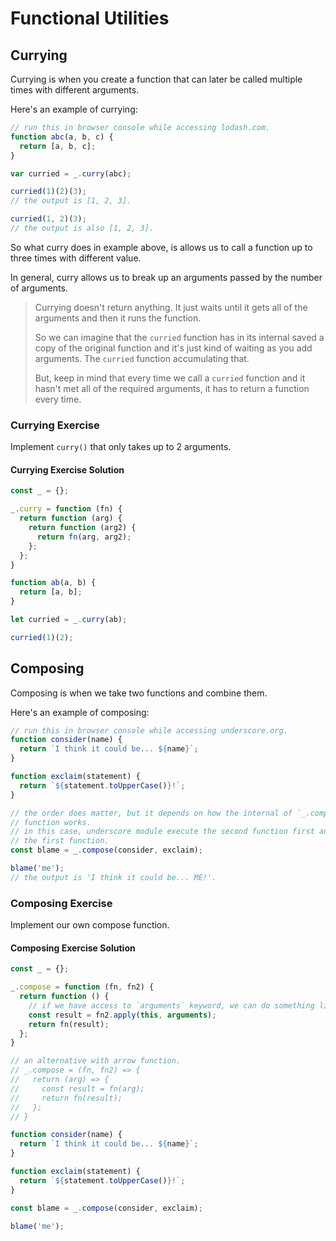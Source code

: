 # Functional Utilities

## Currying

Currying is when you create a function that can later be called multiple times
with different arguments.

Here's an example of currying:
```javascript
// run this in browser console while accessing lodash.com.
function abc(a, b, c) {
  return [a, b, c];
}

var curried = _.curry(abc);

curried(1)(2)(3);
// the output is [1, 2, 3].

curried(1, 2)(3);
// the output is also [1, 2, 3].
```

So what curry does in example above, is allows us to call a function up to
three times with different value.

In general, curry allows us to break up an arguments passed by the number of
arguments.

> Currying doesn't return anything. It just waits until it gets all of the
> arguments and then it runs the function.
>
> So we can imagine that the `curried` function has in its internal saved a
> copy of the original function and it's just kind of waiting as you add
> arguments. The `curried` function accumulating that.
>
> But, keep in mind that every time we call a `curried` function and it hasn't
> met all of the required arguments, it has to return a function every time.

### Currying Exercise

Implement `curry()` that only takes up to 2 arguments.

#### Currying Exercise Solution

```javascript
const _ = {};

_.curry = function (fn) {
  return function (arg) {
    return function (arg2) {
      return fn(arg, arg2);
    };
  };
}

function ab(a, b) {
  return [a, b];
}

let curried = _.curry(ab);

curried(1)(2);
```

## Composing

Composing is when we take two functions and combine them.

Here's an example of composing:
```javascript
// run this in browser console while accessing underscore.org.
function consider(name) {
  return `I think it could be... ${name}`;
}

function exclaim(statement) {
  return `${statement.toUpperCase()}!`;
}

// the order does matter, but it depends on how the internal of `_.compose()`
// function works.
// in this case, underscore module execute the second function first and then
// the first function.
const blame = _.compose(consider, exclaim);

blame('me');
// the output is 'I think it could be... ME!'.
```

### Composing Exercise

Implement our own compose function.

#### Composing Exercise Solution

```javascript
const _ = {};

_.compose = function (fn, fn2) {
  return function () {
    // if we have access to `arguments` keyword, we can do something like this.
    const result = fn2.apply(this, arguments);
    return fn(result);
  };
}

// an alternative with arrow function.
// _.compose = (fn, fn2) => {
//   return (arg) => {
//     const result = fn(arg);
//     return fn(result);
//   };
// }

function consider(name) {
  return `I think it could be... ${name}`;
}

function exclaim(statement) {
  return `${statement.toUpperCase()}!`;
}

const blame = _.compose(consider, exclaim);

blame('me');
```

